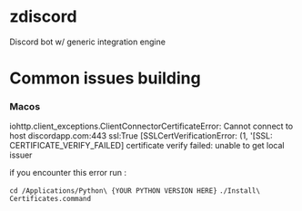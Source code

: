 # zdiscord
Discord bot w/ generic integration engine 

# Common issues building

### Macos

iohttp.client_exceptions.ClientConnectorCertificateError: Cannot connect to host discordapp.com:443 ssl:True [SSLCertVerificationError: (1, '[SSL: CERTIFICATE_VERIFY_FAILED] certificate verify failed: unable to get local issuer

if you encounter this error run : 

`cd /Applications/Python\ {YOUR PYTHON VERSION HERE}`
`./Install\ Certificates.command`